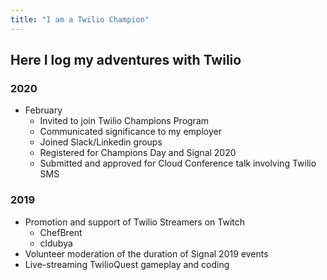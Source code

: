 ```yaml
---
title: "I am a Twilio Champion"
---
```


## Here I log my adventures with Twilio

### 2020

- February
  - Invited to join Twilio Champions Program
  - Communicated significance to my employer
  - Joined Slack/Linkedin groups
  - Registered for Champions Day and Signal 2020
  - Submitted and approved for Cloud Conference talk involving Twilio SMS

### 2019

- Promotion and support of Twilio Streamers on Twitch
  - ChefBrent
  - cldubya
- Volunteer moderation of the duration of Signal 2019 events
- Live-streaming TwilioQuest gameplay and coding
